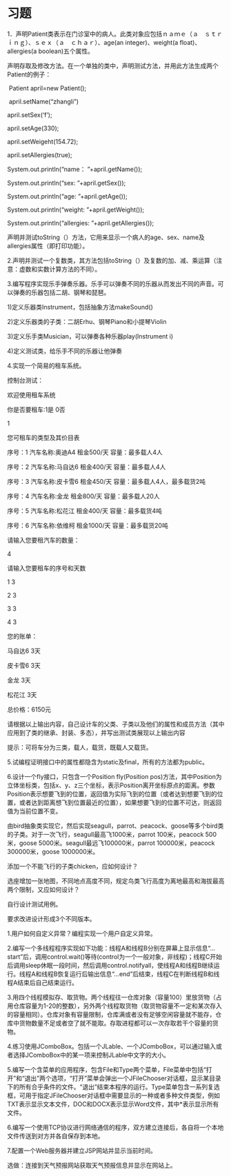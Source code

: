 # 习题

1．声明Patient类表示在门诊室中的病人。此类对象应包括ｎａｍｅ（ａ　ｓｔｒｉｎｇ）、ｓｅｘ（ａ　ｃｈａｒ）、age(an integer)、weight(a float)、allergies(a boolean)五个属性。

声明存取及修改方法。在一个单独的类中，声明测试方法，并用此方法生成两个Patient的例子：

​       Patient april=new Patient();

​       april.setName(“zhangli”)

april.setSex(‘f’);

april.setAge(330);

april.setWeigeht(154.72);

april.setAllergies(true);

System.out.println(“name： ”+april.getName());

System.out.println(“sex: ”+april.getSex());

System.out.println(“age:  ”+april.getAge());

System.out.println(“weight: ”+april.getWeight());

System.out.println(“allergies: ”+april.getAllergies());

声明并测试toString（）方法，它用来显示一个病人的age、sex、name及allergies属性（即打印功能）。

 

2.声明并测试一个复数类，其方法包括toString（）及复数的加、减、乘运算（注意：虚数和实数计算方法的不同）。

 

3.编写程序实现乐手弹奏乐器。乐手可以弹奏不同的乐器从而发出不同的声音。可以弹奏的乐器包括二胡、钢琴和琵琶。 

1)定义乐器类Instrument，包括抽象方法makeSound() 

2)定义乐器类的子类：二胡Erhu、钢琴Piano和小提琴Violin 

3)定义乐手类Musician，可以弹奏各种乐器play(Instrument i) 

4)定义测试类，给乐手不同的乐器让他弹奏

 

4.实现一个简易的租车系统。

 

控制台测试：

欢迎使用租车系统

你是否要租车:1是 0否

1

您可租车的类型及其价目表

序号：1 汽车名称:奥迪A4 租金500/天 容量：最多载人4人 

序号：2 汽车名称:马自达6 租金400/天 容量：最多载人4人 

序号：3 汽车名称:皮卡雪6 租金450/天 容量：最多载人4人，最多载货2吨

序号：4 汽车名称:金龙 租金800/天 容量：最多载人20人 

序号：5 汽车名称:松花江 租金400/天 容量：最多载货4吨 

序号：6 汽车名称:依维柯 租金1000/天 容量：最多载货20吨 

请输入您要租汽车的数量：

4

请输入您要租车的序号和天数

1 3

2 3

3 3

4 3

您的账单：

马自达6  3天

皮卡雪6  3天

金龙  3天

松花江  3天

总价格：6150元

请根据以上输出内容，自己设计车的父类、子类以及他们的属性和成员方法（其中应用到了类的继承、封装、多态），并写出测试类展现以上输出内容

提示：可将车分为三类，载人，载货，既载人又载货。 

 

5.试编程证明接口中的属性都隐含为static及final，所有的方法都为public。

 

6.设计一个fly接口，只包含一个Position fly(Position pos)方法，其中Position为立体坐标类，包括x、y、z三个坐标，表示Position离开坐标原点的距离。参数Position表示想要飞到的位置，返回值为实际飞到的位置（或者达到想要飞到的位置，或者达到距离想飞到位置最近的位置），如果想要飞到的位置不可达，则返回值为当前位置不变。

由bird抽象类实现它，然后实现seagull，parrot、peacock、goose等多个bird类的子类。对于一次飞行，seagull最高飞1000米，parrot 100米，peacock 500米，goose 5000米。seagull最远飞100000米，parrot 100000米，peacock 300000米，goose 1000000米。

添加一个不能飞行的子类chicken，应如何设计？

选座增加一张地图，不同地点高度不同，规定鸟类飞行高度为离地最高和海拔最高两个限制，又应如何设计？

自行设计测试用例。

要求改进设计形成3个不同版本。

 

1.用户如何自定义异常？编程实现一个用户自定义异常。

 

2.编写一个多线程程序实现如下功能：线程A和线程B分别在屏幕上显示信息“…start”后，调用control.wait()等待(control为一个一般对象，非线程)；线程C开始后调用sleep休眠一段时间，然后调用control.notifyall，使线程A和线程B继续运行。线程A和线程B恢复运行后输出信息“…end”后结束，线程C在判断线程B和线程A结束后自己结束运行。

 

3.用四个线程模拟存、取货物。两个线程往一仓库对象（容量100）里放货物（占用仓库容量为1-20的整数），另外两个线程取货物（取货物容量不一定和某次存入的容量相同）。仓库对象有容量限制，仓库满或者没有足够空闲容量就不能存，仓库中货物数量不足或者空了就不能取。存取进程都可以一次存取若干个容量的货物。

 

4.练习使用JComboBox。包括一个JLable、一个JComboBox，可以通过输入或者选择JComboBox中的某一项来控制JLable中文字的大小。

 

5.编写一个含菜单的应用程序，包含File和Type两个菜单，File菜单中包括“打开”和“退出”两个选项，“打开”菜单会弹出一个JFileChooser对话框，显示某目录下的所有合乎条件的文件。“退出”结束本程序的运行。Type菜单包含一系列复选框，可用于指定JFileChooser对话框中需要显示的一种或者多种文件类型，例如TXT表示显示文本文件，DOC和DOCX表示显示Word文件，其中*表示显示所有文件。

 

6.编写一个使用TCP协议进行网络通信的程序，双方建立连接后，各自将一个本地文件传送到对方并各自保存到本地。

 

7.配置一个Web服务器并建立JSP网站并显示当前时间。

选做：连接到天气预报网站获取天气预报信息并显示在网站上。

 

 